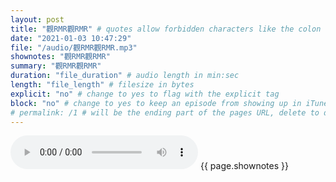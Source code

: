 ```yaml
---
layout: post
title: "觀RMR觀RMR" # quotes allow forbidden characters like the colon
date: "2021-01-03 10:47:29"
file: "/audio/觀RMR觀RMR.mp3"
shownotes: "觀RMR觀RMR"
summary: "觀RMR觀RMR"
duration: "file_duration" # audio length in min:sec
length: "file_length" # filesize in bytes
explicit: "no" # change to yes to flag with the explicit tag
block: "no" # change to yes to keep an episode from showing up in iTunes
# permalink: /1 # will be the ending part of the pages URL, delete to default to the title
---
```


<audio controls>
<source src="{{site.url}}{{site.baseurl}}{{ page.file }}" type="audio/x-mp3">
Your browser does not support the audio element.
</audio>
{{ page.shownotes }}
